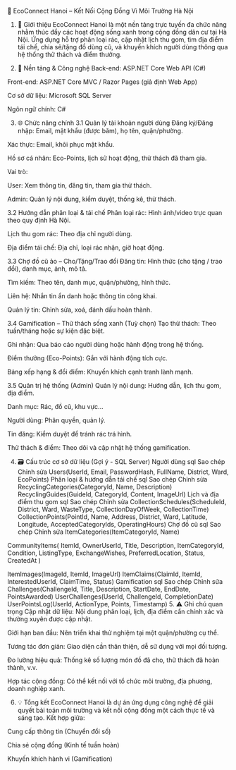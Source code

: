 🌿 EcoConnect Hanoi – Kết Nối Cộng Đồng Vì Môi Trường Hà Nội
1. 📝 Giới thiệu
EcoConnect Hanoi là một nền tảng trực tuyến đa chức năng nhằm thúc đẩy các hoạt động sống xanh trong cộng đồng dân cư tại Hà Nội. Ứng dụng hỗ trợ phân loại rác, cập nhật lịch thu gom, tìm địa điểm tái chế, chia sẻ/tặng đồ dùng cũ, và khuyến khích người dùng thông qua hệ thống thử thách và điểm thưởng.

2. 🧱 Nền tảng & Công nghệ
Back-end: ASP.NET Core Web API (C#)

Front-end: ASP.NET Core MVC / Razor Pages (giả định Web App)

Cơ sở dữ liệu: Microsoft SQL Server

Ngôn ngữ chính: C#

3. 🌐 Chức năng chính
3.1 Quản lý tài khoản người dùng
Đăng ký/Đăng nhập: Email, mật khẩu (được băm), họ tên, quận/phường.

Xác thực: Email, khôi phục mật khẩu.

Hồ sơ cá nhân: Eco-Points, lịch sử hoạt động, thử thách đã tham gia.

Vai trò:

User: Xem thông tin, đăng tin, tham gia thử thách.

Admin: Quản lý nội dung, kiểm duyệt, thống kê, thử thách.

3.2 Hướng dẫn phân loại & tái chế
Phân loại rác: Hình ảnh/video trực quan theo quy định Hà Nội.

Lịch thu gom rác: Theo địa chỉ người dùng.

Địa điểm tái chế: Địa chỉ, loại rác nhận, giờ hoạt động.

3.3 Chợ đồ cũ ảo – Cho/Tặng/Trao đổi
Đăng tin: Hình thức (cho tặng / trao đổi), danh mục, ảnh, mô tả.

Tìm kiếm: Theo tên, danh mục, quận/phường, hình thức.

Liên hệ: Nhắn tin ẩn danh hoặc thông tin công khai.

Quản lý tin: Chỉnh sửa, xoá, đánh dấu hoàn thành.

3.4 Gamification – Thử thách sống xanh (Tuỳ chọn)
Tạo thử thách: Theo tuần/tháng hoặc sự kiện đặc biệt.

Ghi nhận: Qua báo cáo người dùng hoặc hành động trong hệ thống.

Điểm thưởng (Eco-Points): Gắn với hành động tích cực.

Bảng xếp hạng & đổi điểm: Khuyến khích cạnh tranh lành mạnh.

3.5 Quản trị hệ thống (Admin)
Quản lý nội dung: Hướng dẫn, lịch thu gom, địa điểm.

Danh mục: Rác, đồ cũ, khu vực...

Người dùng: Phân quyền, quản lý.

Tin đăng: Kiểm duyệt để tránh rác trá hình.

Thử thách & điểm: Theo dõi và cập nhật hệ thống gamification.

4. 🗃️ Cấu trúc cơ sở dữ liệu (Gợi ý - SQL Server)
Người dùng
sql
Sao chép
Chỉnh sửa
Users(UserId, Email, PasswordHash, FullName, District, Ward, EcoPoints)
Phân loại & hướng dẫn tái chế
sql
Sao chép
Chỉnh sửa
RecyclingCategories(CategoryId, Name, Description)
RecyclingGuides(GuideId, CategoryId, Content, ImageUrl)
Lịch và địa điểm thu gom
sql
Sao chép
Chỉnh sửa
CollectionSchedules(ScheduleId, District, Ward, WasteType, CollectionDayOfWeek, CollectionTime)
CollectionPoints(PointId, Name, Address, District, Ward, Latitude, Longitude, AcceptedCategoryIds, OperatingHours)
Chợ đồ cũ
sql
Sao chép
Chỉnh sửa
ItemCategories(ItemCategoryId, Name)

CommunityItems(
  ItemId, OwnerUserId, Title, Description, ItemCategoryId,
  Condition, ListingType, ExchangeWishes, PreferredLocation,
  Status, CreatedAt
)

ItemImages(ImageId, ItemId, ImageUrl)
ItemClaims(ClaimId, ItemId, InterestedUserId, ClaimTime, Status)
Gamification
sql
Sao chép
Chỉnh sửa
Challenges(ChallengeId, Title, Description, StartDate, EndDate, PointsAwarded)
UserChallenges(UserId, ChallengeId, CompletionDate)
UserPointsLog(UserId, ActionType, Points, Timestamp)
5. ⚠️ Ghi chú quan trọng
Cập nhật dữ liệu: Nội dung phân loại, lịch, địa điểm cần chính xác và thường xuyên được cập nhật.

Giới hạn ban đầu: Nên triển khai thử nghiệm tại một quận/phường cụ thể.

Tương tác đơn giản: Giao diện cần thân thiện, dễ sử dụng với mọi đối tượng.

Đo lường hiệu quả: Thống kê số lượng món đồ đã cho, thử thách đã hoàn thành, v.v.

Hợp tác cộng đồng: Có thể kết nối với tổ chức môi trường, địa phương, doanh nghiệp xanh.

6. 💡 Tổng kết
EcoConnect Hanoi là dự án ứng dụng công nghệ để giải quyết bài toán môi trường và kết nối cộng đồng một cách thực tế và sáng tạo. Kết hợp giữa:

Cung cấp thông tin (Chuyển đổi số)

Chia sẻ cộng đồng (Kinh tế tuần hoàn)

Khuyến khích hành vi (Gamification)

